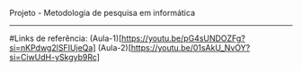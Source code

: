 Projeto - Metodologia de pesquisa em informática
***
#Links de referência:
(Aula-1)[https://youtu.be/pG4sUNDOZFg?si=nKPdwg2lSFIUjeQa]
(Aula-2)[https://youtu.be/01sAkU_NvOY?si=CiwUdH-ySkgyb9Rc]
